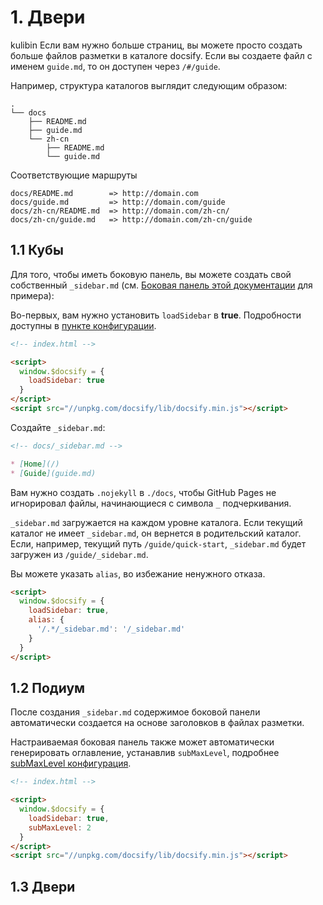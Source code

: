 # 1. Двери
kulibin
Если вам нужно больше страниц, вы можете просто создать больше файлов разметки в каталоге docsify. Если вы создаете файл с именем `guide.md`, то он доступен через `/#/guide`.

Например, структура каталогов выглядит следующим образом:

```text
.
└── docs
    ├── README.md
    ├── guide.md
    └── zh-cn
        ├── README.md
        └── guide.md
```

Соответствующие маршруты

```text
docs/README.md        => http://domain.com
docs/guide.md         => http://domain.com/guide
docs/zh-cn/README.md  => http://domain.com/zh-cn/
docs/zh-cn/guide.md   => http://domain.com/zh-cn/guide
```

## 1.1 Кубы

Для того, чтобы иметь боковую панель, вы можете создать свой собственный `_sidebar.md` (см. [Боковая панель этой документации](https://github.com/QingWei-Li/docsify/blob/master/docs/ru-ru/_sidebar.md) для примера):

Во-первых, вам нужно установить `loadSidebar` в **true**. Подробности доступны в [пункте конфигурации](ru-ru/configuration.md#loadsidebar).

```html
<!-- index.html -->

<script>
  window.$docsify = {
    loadSidebar: true
  }
</script>
<script src="//unpkg.com/docsify/lib/docsify.min.js"></script>
```

Создайте `_sidebar.md`:

```markdown
<!-- docs/_sidebar.md -->

* [Home](/)
* [Guide](guide.md)
```

Вам нужно создать `.nojekyll` в `./docs`, чтобы GitHub Pages не игнорировал файлы, начинающиеся с символа `_` подчеркивания.

`_sidebar.md` загружается на каждом уровне каталога. Если текущий каталог не имеет `_sidebar.md`, он вернется в родительский каталог. Если, например, текущий путь `/guide/quick-start`, `_sidebar.md` будет загружен из `/guide/_sidebar.md`.

Вы можете указать `alias`, во избежание ненужного отказа.

```html
<script>
  window.$docsify = {
    loadSidebar: true,
    alias: {
      '/.*/_sidebar.md': '/_sidebar.md'
    }
  }
</script>
```

## 1.2 Подиум

После создания `_sidebar.md` содержимое боковой панели автоматически создается на основе заголовков в файлах разметки.

Настраиваемая боковая панель также может автоматически генерировать оглавление, устанавлив `subMaxLevel`, подробнее [subMaxLevel конфигурация](ru-ru/configuration.md#submaxlevel).

```html
<!-- index.html -->

<script>
  window.$docsify = {
    loadSidebar: true,
    subMaxLevel: 2
  }
</script>
<script src="//unpkg.com/docsify/lib/docsify.min.js"></script>
```
## 1.3 Двери